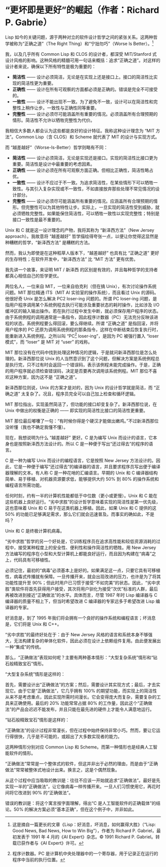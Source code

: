 # “更坏即是更好”的崛起（作者：Richard P. Gabrie）

Lisp 如今的关键问题，源于两种对立的软件设计哲学之间的紧张关系。这两种哲学被称为“正确之道”（The Right Thing）和“宁拙勿巧”（Worse Is Better）。[^1]

我，以及几乎所有 Common Lisp 和 CLOS 的设计者，都深受 MIT/Stanford 式设计风格的影响。这种风格的精髓可用一句话来概括：追求“正确之道”。对这样的设计者来说，确保以下所有特性是极为重要的：

* **简洁性** —— 设计必须简洁，无论是在实现上还是接口上。接口的简洁性比实现的简洁性更为重要。
* **正确性** —— 设计在所有可观察的方面都必须是正确的。错误是完全不可接受的。
* **一致性** —— 设计不能出现不一致。为了避免不一致，设计可以在简洁性和完整性上稍作让步。一致性与正确性同等重要。
* **完整性** —— 设计必须尽可能涵盖所有重要的情况。必须涵盖所有合理预期的情形。简洁性不允许以牺牲完整性为代价。

我相信大多数人都会认为这些都是良好的设计特征。我称这种设计理念为 “MIT 方法”。Common Lisp（含 CLOS）和 Scheme 就代表了 MIT 的设计与实现方式。

而 “越差越好”（Worse-Is-Better）哲学则略有不同：

* **简洁性** —— 设计必须简洁，无论是实现还是接口。实现的简洁性比接口更为重要。简洁性是设计中最重要的考虑因素。
* **正确性** —— 设计必须在所有可观察方面正确。但相比正确性，简洁性略占优。
* **一致性** —— 设计不应过于不一致。为追求简洁性，在某些情形下可以牺牲一致性。与其引入复杂实现或不一致性，不如直接放弃那些处理不常见情况的设计部分。
* **完整性** —— 设计必须尽可能涵盖所有重要的情况。应涵盖所有合理预期的情形。但完整性可以为其他特性让步。实际上，一旦实现的简洁性受到威胁，就必须牺牲完整性。如果能保住简洁性，可以牺牲一致性以实现完整性；特别是接口一致性是最不重要的。

Unix 和 C 就是这一设计理念的产物，我将其称为 “新泽西方法”（New Jersey approach）。我故意将 “越差越好” 哲学描绘得夸张一点，以便让你觉得这显然是种糟糕的哲学，“新泽西方法” 是糟糕的方法。

然而，我认为即使是在这种稻草人版本下，“越差越好” 也具有比 “正确之道” 更好的生存特性；在软件开发中，“新泽西方法” 比 “MIT 方法” 更有优势。

我先讲一个故事，来证明 MIT / 新泽西 的区别是有效的，并且每种哲学的支持者都真心相信自己的哲学更优。

两位名人，一位来自 MIT，一位来自伯克利（但在搞 Unix），有次讨论操作系统问题。MIT 那位精通 ITS（MIT AI 实验室的操作系统），而且看过 Unix 的源码。他很好奇 Unix 是怎么解决 PC2 loser-ing 问题的。所谓 PC loser-ing 问题，是指用户程序调用某个系统例程去执行可能涉及重要状态的耗时操作，比如涉及 I/O 缓冲区的输入输出操作。若在执行过程中发生中断，就必须保存用户程序的状态。由于系统例程的调用通常是一条指令，因此程序计数器（PC）无法充分反映该进程的状态。系统例程要么得回滚，要么得继续。所谓 “正确之道” 是指回滚，并将用户程序的 PC 还原为调用系统例程的那条指令，这样在中断结束后恢复执行时，能重新进入系统例程。之所以叫 “PC[^2] loser-ing”，是因为 PC 被强行置入 “loser 模式”，而 “loser” 是 MIT 对 “user” 的戏称。

MIT 那位没有在代码中找到处理这种情况的逻辑，于是就问新泽西那位是怎么处理的。新泽西那位说 Unix 的人当然意识到了这个问题，但解决方案是系统例程总是执行完，只不过有时会返回一个错误码，表示该例程未能完成操作。于是，正确的用户程序就必须检查错误码，决定是否要再次调用该系统例程。MIT 那位不喜欢这种方案，因为这不是 “正确之道”。

新泽西那位则说，Unix 的方案才是对的，因为 Unix 的设计哲学就是简洁，而 “正确之道” 太复杂了。况且，程序员完全可以自己加上检查和循环逻辑。

MIT 那位指出，实现虽然简洁了，但功能的接口却变复杂了。新泽西那位说，在 Unix 中做出的权衡是正确的 —— 即实现的简洁性比接口的简洁性更重要。

MIT 那位最后嘟囔了一句：“有时候你得是个硬汉才能做出嫩鸡。”不过新泽西那位没听懂（我也不确定我懂不懂）。

现在，我想说明为什么 “越差越好” 更好。C 是为编写 Unix 而设计的语言，它本身也是按照新泽西方法设计的。所以 C 是一种便于写出“还过得去”的程序的语言。

C 是一种为编写 Unix 而设计的编程语言，它是按照 New Jersey 方法设计的。因此，它是一种便于编写“还过得去”的编译器的语言，并且要求程序员写出便于编译器理解的文本。有人称 C 是一种花哨的汇编语言。早期的 Unix 和 C 编译器结构简单、易于移植、对机器资源要求低，能够提供大约 50% 到 80% 的操作系统和编程语言所需功能。

任何时刻，约有一半的计算机性能都低于中位数（更小或更慢）。Unix 和 C 能在这些机器上良好运行。“劣中求胜”的设计哲学意味着实现的简洁性是第一优先级，这也意味着 Unix 和 C 易于在这类机器上移植。因此，如果 Unix 和 C 提供的这 50% 的功能已足够满足需求，那么它们就会迅速普及。而事实的确如此，不是吗？

Unix 和 C 是终极计算机病毒。

“劣中求胜”哲学的另一个好处是，它训练程序员在追求高性能和较低资源消耗的过程中，接受某种程度上的安全性、便利性和操作简洁性的牺牲。用 New Jersey 方法编写的程序在小型和大型计算机上都能良好运行，而且因为构建在“病毒”之上，代码具有可移植性。

必须记住，最初的“病毒”必须基本上是好的。如果满足这一点，只要它具有可移植性，病毒式传播就有保障。一旦传播开来，就会出现改进的压力，也许是为了将其功能性提升至 90%；但此时用户已习惯于接受“不如完美”的状态。因此，“劣中求胜”类软件将首先获得用户接受，其次将用户驯化为接受“次优”标准的人群，最后再被改进到接近“正确做法”的水平。具体而言，尽管 1987 年时 Lisp 编译器与 C 编译器的质量不相上下，但当时希望改进 C 编译器的专家远多于希望改进 Lisp 编译器的专家。

好消息是，到了 1995 年我们将会拥有一个良好的操作系统和编程语言；坏消息是，它们将是 Unix 和 C++。

“劣中求胜”的最终好处在于：由于 New Jersey 风格的语言和系统本身不够强大，无法构建复杂的单体化软件，因此必须在设计上依赖组件复用。由此便发展出一种“集成”的传统。

那么，“正确做法”表现如何呢？主要有两种基本情形：“大型复杂系统”情形和“钻石般精致宝石”情形。

“大型复杂系统”情形是这样的：

首先，需要设计出“正确做法”的方案；然后，需要设计其实现方式；最后，才去实现它。由于它是“正确做法”，它几乎拥有 100% 的期望功能，而实现上的简洁性从来不是考虑重点，因此实现所需时间漫长。它会变得庞大而复杂，需要复杂的工具来正确使用。最后的 20% 功能常常占据 80% 的工作量，因此这个“正确做法”的产品会迟迟不能发布，并且只能在最先进的硬件上才能令人满意地运行。

“钻石般精致宝石”情形是这样的：

“正确做法”的设计过程非常漫长，但在过程中始终保持非常小巧。然而，要让它运行得很快，几乎是不可能的，或超出了大多数实现者的能力。

这两种情形分别对应 Common Lisp 和 Scheme。而第一种情形也是经典人工智能软件的情形。

“正确做法”常常是一个整体式的软件，但这并非出于必然的理由，而是由于“正确做法”常常被整体式地设计出来。换言之，这是个偶然现象。

从这个过程中应当吸取的教训是：往往不应该一开始就追求“正确做法”。最好是先实现一半的“正确做法”，让它像病毒一样传播开来。一旦人们习惯使用它，再花时间将它改进到 90% 的“正确做法”。

错误的教训是：将这个寓言按字面理解，得出“C 是人工智能软件的正确载体”的结论。50% 的解决方案必须“基本正确”，但在这个例子中，并非如此。


[^1]: 这是摘自一篇更长的文章《Lisp：好消息，坏消息，如何赢得大胜》（“Lisp: Good News, Bad News, How to Win Big”），作者为 Richard P. Gabriel，最初发表于 1991 年 4 月的《AI Expert》杂志。© 1991 Richard P. Gabriel。转载已获作者与《AI Expert》许可。

[^2]: 程序计数器。PC 是计算机中央处理器中的一个寄存器，用于记录正在运行的程序中当前的执行位置。

